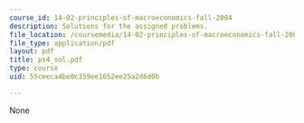 ```yaml
---
course_id: 14-02-principles-of-macroeconomics-fall-2004
description: Solutions for the assigned problems.
file_location: /coursemedia/14-02-principles-of-macroeconomics-fall-2004/55ceeca4be0c359ee1652ee25a2d6d0b_ps4_sol.pdf
file_type: application/pdf
layout: pdf
title: ps4_sol.pdf
type: course
uid: 55ceeca4be0c359ee1652ee25a2d6d0b

---
```

None